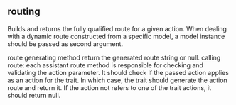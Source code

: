 
## routing
Builds and returns the fully qualified route for a given action. 
When dealing with a dynamic route constructed from a specific model, a model instance should be passed as second argument.

route generating method return the generated route string or null.
calling route: each assistant route method is responsible for checking and validating the action parameter.
 It should check if the passed action applies as an action for the trait. In which case, the trait should generate the action route and return it.
 If the action not refers to one of the trait actions, it should return null.

